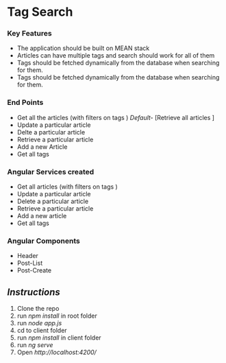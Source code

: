 # Tag Search

### Key Features

- The application should be built on MEAN stack
- Articles can have multiple tags and search should work for all of them
- Tags should be fetched dynamically from the database when searching for them.
- Tags should be fetched dynamically from the database when searching for them.

### End Points

- Get all the articles (with filters on tags ) _Default-_ [Retrieve all articles ]
- Update a particular article
- Delte a particular article
- Retrieve a particular article
- Add a new Article
- Get all tags

### Angular Services created

- Get all articles (with filters on tags )
- Update a particular article
- Delete a particular article
- Retrieve a particular article
- Add a new article
- Get all tags

### Angular Components

- Header
- Post-List
- Post-Create

## _Instructions_

1. Clone the repo
2. run _npm install_ in root folder
3. run _node app.js_
4. cd to client folder
5. run _npm install_ in client folder
6. run _ng serve_
7. Open _http://localhost:4200/_
